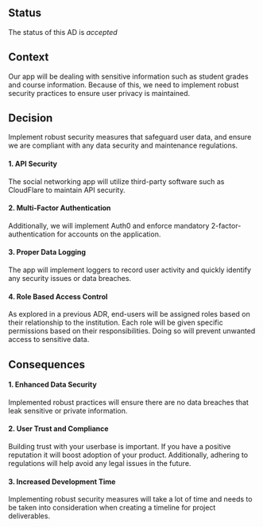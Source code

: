## Status

The status of this AD is *accepted*

## Context

Our app will be dealing with sensitive information such as student grades and course information.  Because of this, we need to implement robust security practices to ensure user privacy is maintained.

## Decision

Implement robust security measures that safeguard user data, and ensure we are compliant with any data security and maintenance regulations.

#### 1. API Security
The social networking app will utilize third-party software such as CloudFlare to maintain API security. 
#### 2. Multi-Factor Authentication
Additionally, we will implement Auth0 and enforce mandatory 2-factor-authentication for accounts on the application.

#### 3. Proper Data Logging
The app will implement loggers to record user activity and quickly identify any security issues or data breaches.

#### 4. Role Based Access Control
As explored in a previous ADR, end-users will be assigned roles based on their relationship to the institution. Each role will be given specific permissions based on their responsibilities. Doing so will prevent unwanted access to sensitive data.

## Consequences

#### 1. Enhanced Data Security
Implemented robust practices will ensure there are no data breaches that leak sensitive or private information.
#### 2. User Trust and Compliance
Building trust with your userbase is important. If you have a positive reputation it will boost adoption of your product. Additionally, adhering to regulations will help avoid any legal issues in the future.
#### 3. Increased Development Time
Implementing robust security measures will take a lot of time and needs to be taken into consideration when creating a timeline for project deliverables.
